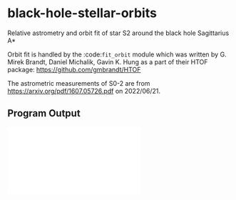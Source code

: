 # black-hole-stellar-orbits

Relative astrometry and orbit fit of star S2 around the black hole Sagittarius A*

Orbit fit is handled by the :code:`fit_orbit` module which was written by G. Mirek Brandt, Daniel Michalik, Gavin K. Hung as a part of their HTOF package: https://github.com/gmbrandt/HTOF

The astrometric measurements of S0-2 are from https://arxiv.org/pdf/1607.05726.pdf on 2022/06/21.

## Program Output

![S2 Orbit Fit](./output/plots/astrometric_orbit_S2.pdf)


